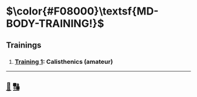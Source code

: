 # $\color{#F08000}\textsf{MD-BODY-TRAINING!}$

## Trainings

1. ### [Training 1]: Calisthenics \(amateur\)

---

## [:twisted_rightwards_arrows:][index] [:capital_abcd:][glossary]

<!-- named -->
[glossary]: glossary.md "Glossary"
[index]: index.md "Index"
[training 1]: training-1/training-1.md
